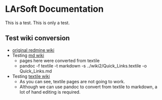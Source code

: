 
# LArSoft Documentation

This is a test.  This is only a test.

## Test wiki conversion
* [original redmine wiki](https://cdcvs.fnal.gov/redmine/projects/larsoft/wiki)
* Testing [md wiki](wiki1/LArSoftWiki.md) 
  * pages here were converted from textile
  * pandoc -f textile -t markdown -s ../wiki2/Quick_Links.textile -o Quick_Links.md
* Testing [textile wiki](wiki2/LArSoftWiki.textile)
  * As you can see, textile pages are not going to work.
  * Although we can use pandoc to convert from textile to markdown, a lot of hand editing is required.
  

